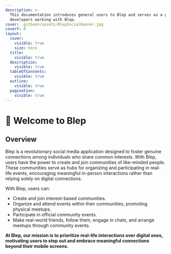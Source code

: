 ```yaml
---
description: >-
  This documentation introduces general users to Blep and serves as a guide for
  developers working with Blep.
cover: .gitbook/assets/BlepSocialBanner.jpg
coverY: 0
layout:
  cover:
    visible: true
    size: hero
  title:
    visible: true
  description:
    visible: true
  tableOfContents:
    visible: true
  outline:
    visible: true
  pagination:
    visible: true
---
```


# 👋 Welcome to Blep

## Overview

Blep is a revolutionary social media application designed to foster genuine connections among individuals who share common interests. With Blep, users have the power to create and join communities of like-minded people. These communities serve as hubs for organizing and participating in real-life events, encouraging meaningful in-person interactions rather than relying solely on digital connections.

With Blep, users can:

* Create and join interest-based communities.
* Organize and attend events within their communities, promoting physical meetups.
* Participate in official community events.
* Make real-world friends, follow them, engage in chats, and arrange meetups through community events.

**At Blep, our mission is to prioritize real-life interactions over digital ones, motivating users to step out and embrace meaningful connections beyond their mobile screens.**
